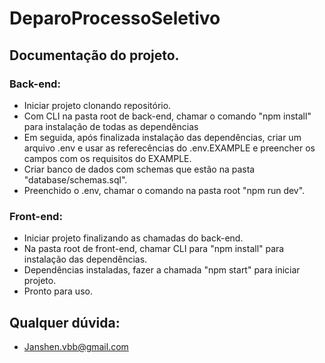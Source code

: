# DeparoProcessoSeletivo

## Documentação do projeto.

### Back-end:
  - Iniciar projeto clonando repositório.
  - Com CLI na pasta root de back-end, chamar o comando "npm install" para instalação de todas as dependências
  - Em seguida, após finalizada instalação das dependências, criar um arquivo .env e usar as referecências do .env.EXAMPLE e preencher os campos com os requisitos do EXAMPLE.
  - Criar banco de dados com schemas que estão na pasta "database/schemas.sql".
  - Preenchido o .env, chamar o comando na pasta root "npm run dev".
  
  
### Front-end:
  - Iniciar projeto finalizando as chamadas do back-end.
  - Na pasta root de front-end, chamar CLI para "npm install" para instalação das dependências.
  - Dependências instaladas, fazer a chamada "npm start" para iniciar projeto.
  - Pronto para uso.
  
  
## Qualquer dúvida:
  - Janshen.vbb@gmail.com
